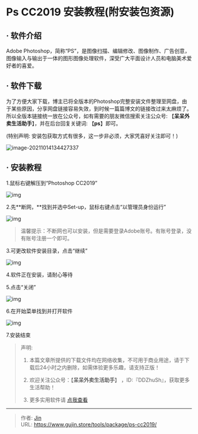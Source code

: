 # Ps CC2019 安装教程(附安装包资源)


## · 软件介绍
Adobe Photoshop，简称“PS”，是图像扫描、编辑修改、图像制作、广告创意，图像输入与输出于一体的图形图像处理软件，深受广大平面设计人员和电脑美术爱好者的喜爱。

## · 软件下载
为了方便大家下载，博主已将全版本的Photoshop完整安装文件整理至网盘，由于某些原因，分享网盘链接容易失效，到时候一篇篇博文的链接改过来太麻烦了。所以全版本链接统一放在公众号，如有需要的朋友微信搜索关注公众号: 【**呆呆外卖生活助手**】，并在后台回复关键词: 【**ps**】即可。

(特别声明: 安装包获取方式有很多，这一步非必须，大家凭喜好关注即可！)

![image-20211014134427337](https://img.gujin.store/img/image-20211014134427337.png)

## · 安装教程

1.鼠标右键解压到“Photoshop CC2019”

![img](https://img.gujin.store/img/v2-174f38bf596072d8c5891bf753abd722_720w.png)

2.先**断网，**找到并选中Set-up，鼠标右键点击“以管理员身份运行”

![img](https://img.gujin.store/img/v2-1128754c7370d39f17d6b0bf6bdc1ce5_720w.png)

> 温馨提示：不断网也可以安装，但是需要登录Adobe账号。有账号登录，没有账号注册一个即可。

3.可更改软件安装目录，点击“继续”

![img](https://img.gujin.store/img/v2-9bcb789a2e3b952a879ca645939f831d_720w.png)

4.软件正在安装，请耐心等待

5.点击“关闭”

![img](https://img.gujin.store/img/v2-615b8fc4be61965fb32ca83fc9a6b41f_720w.png)

6.在开始菜单找到并打开软件

![img](https://img.gujin.store/img/v2-603dbcc24c00e236cfb5b69878f028cc_720w.png)

7.安装结束




> 声明: 
>
> 1. 本篇文章所提供的下载文件均在网络收集，不可用于商业用途，请于下载后24小时之内删除，如需体验更多乐趣，请支持正版！
>
> 2. 欢迎关注公众号：【**呆呆外卖生活助手**】 ，ID:『DDZhuSh』，获取更多生活帮助！
>
> 3. 更多实用软件请  [点我查看](/tools)


---

> 作者: [Jin](https://img.gujin.store/img/favicon.ico)  
> URL: https://www.gujin.store/tools/package/ps-cc2019/  


